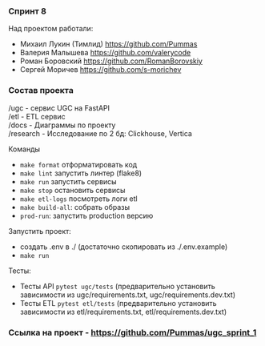 ### Спринт 8

Над проектом работали:  
* Михаил Лукин (Тимлид) https://github.com/Pummas
* Валерия Малышева https://github.com/valerycode
* Роман Боровский https://github.com/RomanBorovskiy
* Сергей Моричев https://github.com/s-morichev

### Состав проекта

/ugc - cервис UGC на FastAPI  
/etl - ETL сервис  
/docs - Диаграммы по проекту  
/research - Исследование по 2 бд: Clickhouse, Vertica

Команды
- `make format` отформатировать код
- `make lint` запустить линтер (flake8)
- `make run` запустить сервисы
- `make stop` остановить сервисы
- `make etl-logs` посмотреть логи etl
- `make build-all`: собрать образы
- `prod-run`: запустить production версию


Запустить проект: 
- создать .env в ./ (достаточно скопировать из ./.env.example)
- `make run`


Тесты:

- Тесты API `pytest ugc/tests` (предварительно установить зависимости из ugc/requirements.txt, ugc/requirements.dev.txt)
- Тесты ETL `pytest etl/tests` (предварительно установить зависимости из etl/requirements.txt, etl/requirements.dev.txt)



### Ссылка на проект - https://github.com/Pummas/ugc_sprint_1
